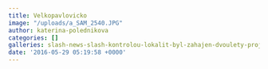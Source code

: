 ```yaml
---
title: Velkopavlovicko
image: "/uploads/a_SAM_2540.JPG"
author: katerina-polednikova
categories: []
galleries: slash-news-slash-kontrolou-lokalit-byl-zahajen-dvoulety-projekt
date: '2016-05-29 05:19:58 +0000'
---
```

